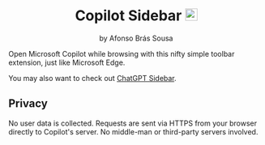 <div align="center">

# Copilot Sidebar <img src="/etc/firefox.svg" width="24">

by Afonso Brás Sousa

</div>
Open Microsoft Copilot while browsing with this nifty simple toolbar extension, just like Microsoft Edge.

You may also want to check out [ChatGPT Sidebar](https://github.com/abtsousa/ChatGPTSidebar).

## Privacy

No user data is collected. Requests are sent via HTTPS from your browser directly to Copilot's server. No middle-man or third-party servers involved.
